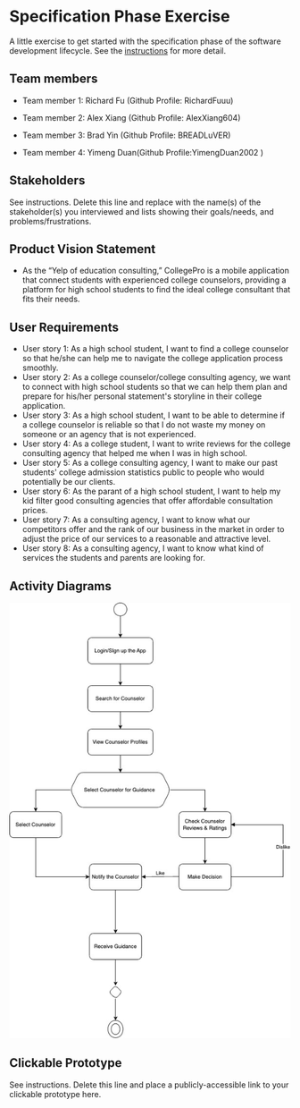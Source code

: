 # Specification Phase Exercise

A little exercise to get started with the specification phase of the software development lifecycle. See the [instructions](instructions.md) for more detail.

## Team members

- Team member 1: Richard Fu (Github Profile: RichardFuuu)

- Team member 2: Alex Xiang (Github Profile: AlexXiang604)

- Team member 3: Brad Yin (Github Profile: BREADLuVER)

- Team member 4: Yimeng Duan(Github Profile:YimengDuan2002 )

## Stakeholders

See instructions. Delete this line and replace with the name(s) of the stakeholder(s) you interviewed and lists showing their goals/needs, and problems/frustrations.

## Product Vision Statement

- As the “Yelp of education consulting,” CollegePro is a mobile application that connect students with experienced college counselors, providing a platform for high school students to find the ideal college consultant that fits their needs.

## User Requirements

- User story 1: As a high school student, I want to find a college counselor so that he/she can help me to navigate the college application process smoothly.
- User story 2: As a college counselor/college consulting agency, we want to connect with high school students so that we can help them plan and prepare for his/her personal statement's storyline in their college application.
- User story 3: As a high school student, I want to be able to determine if a college counselor is reliable so that I do not waste my money on someone or an agency that is not experienced.
- User story 4: As a college student, I want to write reviews for the college consulting agency that helped me when I was in high school.
- User story 5: As a college consulting agency, I want to make our past students' college admission statistics public to people who would potentially be our clients.
- User story 6: As the parant of a high school student, I want to help my kid filter good consulting agencies that offer affordable consultation prices.
- User story 7: As a consulting agency, I want to know what our competitors offer and the rank of our business in the market  in order to adjust the price of our services to a reasonable and attractive level. 
- User story 8: As a consulting agency, I want to know what kind of services the students and parents are looking for.


## Activity Diagrams

![User story 1 & 3](https://github.com/software-students-fall2023/1-specification-exercise-yimengteam/blob/main/Project%201%20Activity%20UML%20Diagram-Student.jpg)

## Clickable Prototype

See instructions. Delete this line and place a publicly-accessible link to your clickable prototype here.
